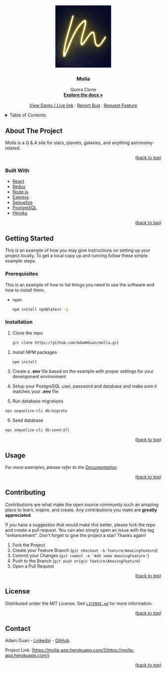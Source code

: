 <!-- PROJECT LOGO -->
<br />
<div align="center">
  <a href="https://github.com/AdamHGuan/molla">
    <img src="https://raw.githubusercontent.com/AdamHGuan/molla/main/frontend/public/M.png" alt="Logo" width="180" height=200">
    
  </a>


<h3 align="center">Molla</h3>

  <p align="center">
    Quora Clone
    <br />
    <a href="https://github.com/AdamHGuan/molla/wiki"><strong>Explore the docs »</strong></a>
    <br />
    <br />
    <a href="https://molla-app.herokuapp.com/">View Demo / Live link</a>
    ·
    <a href="https://github.com/AdamHGuan/molla/issues">Report Bug</a>
    ·
    <a href="https://github.com/AdamHGuan/molla/issues">Request Feature</a>
  </p>
</div>



<!-- TABLE OF CONTENTS -->
<details>
  <summary>Table of Contents</summary>
  <ol>
    <li>
      <a href="#about-the-project">About The Project</a>
      <ul>
        <li><a href="#built-with">Built With</a></li>
      </ul>
    </li>
    <li>
      <a href="#getting-started">Getting Started</a>
      <ul>
        <li><a href="#prerequisites">Prerequisites</a></li>
        <li><a href="#installation">Installation</a></li>
      </ul>
    </li>
    <li><a href="#usage">Usage</a></li>
    <li><a href="#contributing">Contributing</a></li>
    <li><a href="#license">License</a></li>
    <li><a href="#contact">Contact</a></li>
  </ol>
</details>



<!-- ABOUT THE PROJECT -->
## About The Project

Molla is a Q & A site for stars, planets, galaxies, and anything astronomy-related.

<p align="right">(<a href="#top">back to top</a>)</p>



### Built With

* [React](https://reactjs.org/)
* [Redux](https://redux.js.org/)
* [Node.js](https://nodejs.org/en/)
* [Express](https://expressjs.com/)
* [Sequelize](https://sequelize.org/)
* [PostgreSQL](https://www.postgresql.org/)
* [Heroku](https://www.heroku.com/)



<p align="right">(<a href="#top">back to top</a>)</p>



<!-- GETTING STARTED -->
## Getting Started

This is an example of how you may give instructions on setting up your project locally.
To get a local copy up and running follow these simple example steps.

### Prerequisites

This is an example of how to list things you need to use the software and how to install them.
* npm
  ```sh
  npm install npm@latest -g
  ```

### Installation


1. Clone the repo
   ```sh
   git clone https://github.com/AdamHGuan/molla.git
   ```
   
2. Install NPM packages
   ```sh
   npm install
   ```
   
3. Create a **.env** file based on the example with proper settings for your
   development environment
   
4. Setup your PostgreSQL user, password and database and make sure it matches your **.env** file

5. Run database migrations
  ```sh
  npx sequelize-cli db:migrate
  ```
  
  6. Seed database
  ```sh
  npx sequelize-cli db:seed:all
  ```




<p align="right">(<a href="#top">back to top</a>)</p>




<!-- USAGE EXAMPLES -->
## Usage

<!-- Signup for a new account, or login to a pre existing account. 

<img src="URL" alt="" width="900" height="450">


Post a new hosting related question.

<img src="URL" alt="" width="900" height="450">


Booking or modifiy exsiting booking.

<img src="URL" alt="" width="900" height="750">


Feel free to comment and provide rating on a hosting!

<img src="URL" alt="" width="900" height="750">
 -->



_For more examples, please refer to the [Documentation](https://github.com/AdamHGuan/molla/wiki)_

<p align="right">(<a href="#top">back to top</a>)</p>







<!-- CONTRIBUTING -->
## Contributing

Contributions are what make the open source community such an amazing place to learn, inspire, and create. Any contributions you make are **greatly appreciated**.

If you have a suggestion that would make this better, please fork the repo and create a pull request. You can also simply open an issue with the tag "enhancement".
Don't forget to give the project a star! Thanks again!

1. Fork the Project
2. Create your Feature Branch (`git checkout -b feature/AmazingFeature`)
3. Commit your Changes (`git commit -m 'Add some AmazingFeature'`)
4. Push to the Branch (`git push origin feature/AmazingFeature`)
5. Open a Pull Request

<p align="right">(<a href="#top">back to top</a>)</p>



<!-- LICENSE -->
## License

Distributed under the MIT License. See [`LICENSE.md`](https://github.com/AdamHGuan/molla/blob/main/LICENSE) for more information.

<p align="right">(<a href="#top">back to top</a>)</p>



<!-- CONTACT -->
## Contact

Adam Guan - [Linkedin](https://www.linkedin.com/in/adam-g-86922aa0/) - [GitHub](https://github.com/AdamHGuan)
</br>

Project Link: [https://molla-app.herokuapp.com/](https://molla-app.herokuapp.com/)

<p align="right">(<a href="#top">back to top</a>)</p>







<!-- MARKDOWN LINKS & IMAGES -->
<!-- https://www.markdownguide.org/basic-syntax/#reference-style-links -->
[contributors-shield]: https://img.shields.io/github/contributors/github_username/repo_name.svg?style=for-the-badge
[contributors-url]: https://github.com/github_username/repo_name/graphs/contributors
[forks-shield]: https://img.shields.io/github/forks/github_username/repo_name.svg?style=for-the-badge
[forks-url]: https://github.com/github_username/repo_name/network/members
[stars-shield]: https://img.shields.io/github/stars/github_username/repo_name.svg?style=for-the-badge
[stars-url]: https://github.com/github_username/repo_name/stargazers
[issues-shield]: https://img.shields.io/github/issues/github_username/repo_name.svg?style=for-the-badge
[issues-url]: https://github.com/github_username/repo_name/issues
[license-shield]: https://img.shields.io/github/license/github_username/repo_name.svg?style=for-the-badge
[license-url]: https://github.com/github_username/repo_name/blob/master/LICENSE.txt
[linkedin-shield]: https://img.shields.io/badge/-LinkedIn-black.svg?style=for-the-badge&logo=linkedin&colorB=555
[linkedin-url]: https://linkedin.com/in/linkedin_username
[product-screenshot]: images/screenshot.png


